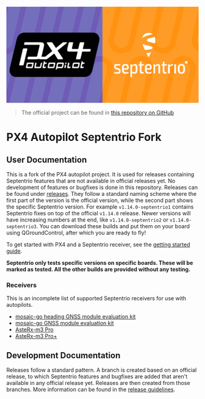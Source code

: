 ![](docs/px4_septentrio_banner.png "PX4 Septentrio banner")

> The official project can be found in [this repository on
> GitHub](https://github.com/px4/px4-autopilot)

# PX4 Autopilot Septentrio Fork

## User Documentation

This is a fork of the PX4 autopilot project. It is used for releases containing Septentrio features
that are not available in official releases yet. No development of features or bugfixes is done in
this repository. Releases can be found under
[releases](https://github.com/septentrio-gnss/Septentrio-PX4-Autopilot/releases). They follow a
standard naming scheme where the first part of the version is the official version, while the second
part shows the specific Septentrio version. For example `v1.14.0-septentrio1` contains Septentrio
fixes on top of the official `v1.14.0` release. Newer versions will have increasing numbers at the
end, like `v1.14.0-septentrio2` or `v1.14.0-septentrio3`. You can download these builds and put them
on your board using QGroundControl, after which you are ready to fly!

To get started with PX4 and a Septentrio receiver, see the [getting started
guide](docs/getting_started.md).

**Septentrio only tests specific versions on specific boards. These will be marked as tested. All
the other builds are provided without any testing.**

### Receivers

This is an incomplete list of supported Septentrio receivers for use with autopilots.

* [mosaic-go heading GNSS module evaluation kit](https://web.septentrio.com/l/858493/2022-04-19/xgrp9)
* [mosaic-go GNSS module evaluation kit](https://web.septentrio.com/l/858493/2022-04-19/xgrpd)
* [AsteRx-m3 Pro](https://web.septentrio.com/l/858493/2022-04-19/xgrrz)
* [AsteRx-m3 Pro+](https://web.septentrio.com/l/858493/2022-04-19/xgrs3)

## Development Documentation

Releases follow a standard pattern. A branch is created based on an official release, to which
Septentrio features and bugfixes are added that aren't available in any official release yet.
Releases are then created from those branches. More information can be found in the [release
guidelines](docs/release_guidelines.md).